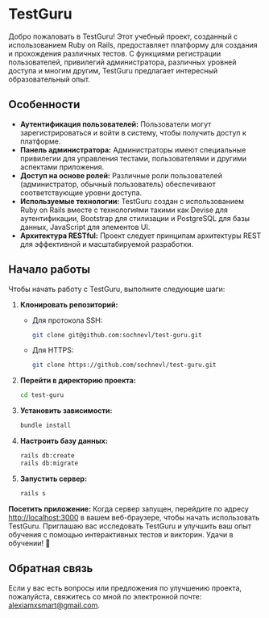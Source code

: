 # TestGuru

Добро пожаловать в TestGuru! Этот учебный проект, созданный с использованием Ruby on Rails, предоставляет платформу для создания и прохождения различных тестов. С функциями регистрации пользователей, привилегий администратора, различных уровней доступа и многим другим, TestGuru предлагает интересный образовательный опыт.

## Особенности

- **Аутентификация пользователей:** Пользователи могут зарегистрироваться и войти в систему, чтобы получить доступ к платформе.
- **Панель администратора:** Администраторы имеют специальные привилегии для управления тестами, пользователями и другими аспектами приложения.
- **Доступ на основе ролей:** Различные роли пользователей (администратор, обычный пользователь) обеспечивают соответствующие уровни доступа.
- **Используемые технологии:** TestGuru создан с использованием Ruby on Rails вместе с технологиями такими как Devise для аутентификации, Bootstrap для стилизации и PostgreSQL для базы данных, JavaScript для элементов UI.
- **Архитектура RESTful:** Проект следует принципам архитектуры REST для эффективной и масштабируемой разработки.

## Начало работы

Чтобы начать работу с TestGuru, выполните следующие шаги:

1. **Клонировать репозиторий:**

    - Для протокола SSH:

        ```bash
        git clone git@github.com:sochnevl/test-guru.git
        ```

    - Для HTTPS:

        ```bash
        git clone https://github.com/sochnevl/test-guru.git
        ```

2. **Перейти в директорию проекта:**

    ```bash
    cd test-guru
    ```

3. **Установить зависимости:**

    ```bash
    bundle install
    ```

4. **Настроить базу данных:**

    ```bash
    rails db:create
    rails db:migrate
    ```

5. **Запустить сервер:**

    ```bash
    rails s
    ```

**Посетить приложение:**
Когда сервер запущен, перейдите по адресу [http://localhost:3000](http://localhost:3000) в вашем веб-браузере, чтобы начать использовать TestGuru.
Приглашаю вас исследовать TestGuru и улучшить ваш опыт обучения с помощью интерактивных тестов и викторин. Удачи в обучении! 🚀

## Обратная связь

Если у вас есть вопросы или предложения по улучшению проекта, пожалуйста, свяжитесь со мной по электронной почте: [alexiamxsmart@gmail.com](mailto:alexiamxsmart@gmail.com).

